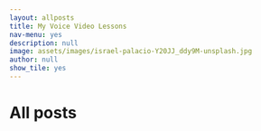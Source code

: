 ```yaml
---
layout: allposts
title: My Voice Video Lessons
nav-menu: yes
description: null
image: assets/images/israel-palacio-Y20JJ_ddy9M-unsplash.jpg
author: null
show_tile: yes
---
```


<h1>All posts</h1>
